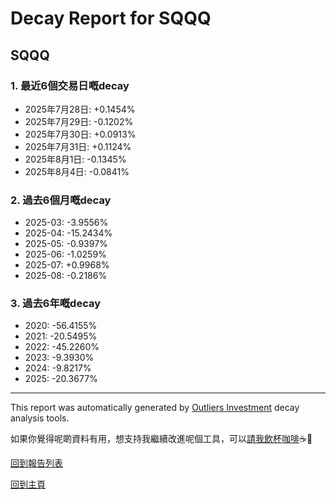 # Decay Report for SQQQ

## SQQQ

### 1. 最近6個交易日嘅decay

- 2025年7月28日: +0.1454%
- 2025年7月29日: -0.1202%
- 2025年7月30日: +0.0913%
- 2025年7月31日: +0.1124%
- 2025年8月1日: -0.1345%
- 2025年8月4日: -0.0841%

### 2. 過去6個月嘅decay

- 2025-03: -3.9556%
- 2025-04: -15.2434%
- 2025-05: -0.9397%
- 2025-06: -1.0259%
- 2025-07: +0.9968%
- 2025-08: -0.2186%

### 3. 過去6年嘅decay

- 2020: -56.4155%
- 2021: -20.5495%
- 2022: -45.2260%
- 2023: -9.3930%
- 2024: -9.8217%
- 2025: -20.3677%

------------------------------
This report was automatically generated by [Outliers Investment](https://outliersecon.github.io/Outliers-Investment/) decay analysis tools.

如果你覺得呢啲資料有用，想支持我繼續改進呢個工具，可以[請我飲杯咖啡](https://buymeacoffee.com/outliersecon)☕🙏

[回到報告列表](https://outliersecon.github.io/Outliers-Investment/reports/reports_public)

[回到主頁](https://outliersecon.github.io/Outliers-Investment/)